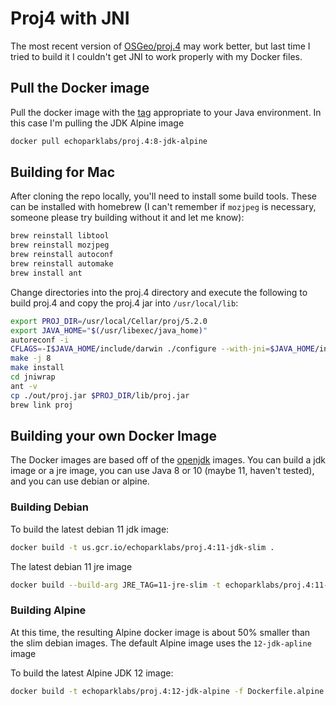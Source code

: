 # Proj4 with JNI
The most recent version of [OSGeo/proj.4](https://github.com/OSGeo/proj.4) may work better, but last time I tried to build it I couldn't get JNI to work properly with my Docker files.

## Pull the Docker image
Pull the docker image with the [tag](https://hub.docker.com/r/echoparklabs/proj.4/tags/) appropriate to your Java environment. In this case I'm pulling the JDK Alpine image
```bash
docker pull echoparklabs/proj.4:8-jdk-alpine
```

## Building for Mac
After cloning the repo locally, you'll need to install some build tools. These can be installed with homebrew (I can't remember if `mozjpeg` is necessary, someone please try building without it and let me know):
```bash
brew reinstall libtool
brew reinstall mozjpeg
brew reinstall autoconf
brew reinstall automake
brew install ant
```

Change directories into the proj.4 directory and execute the following to build proj.4 and copy the proj.4 jar into `/usr/local/lib`:
```bash
export PROJ_DIR=/usr/local/Cellar/proj/5.2.0
export JAVA_HOME="$(/usr/libexec/java_home)"
autoreconf -i
CFLAGS=-I$JAVA_HOME/include/darwin ./configure --with-jni=$JAVA_HOME/include --prefix=$PROJ_DIR
make -j 8
make install
cd jniwrap
ant -v
cp ./out/proj.jar $PROJ_DIR/lib/proj.jar
brew link proj
```

## Building your own Docker Image
The Docker images are based off of the [openjdk](https://hub.docker.com/_/openjdk/) images. You can build a jdk image or a jre image, you can use Java 8 or 10 (maybe 11, haven't tested), and you can use debian or alpine.

### Building Debian
To build the latest debian 11 jdk image:
```bash
docker build -t us.gcr.io/echoparklabs/proj.4:11-jdk-slim .
```
The latest debian 11 jre image
```bash
docker build --build-arg JRE_TAG=11-jre-slim -t echoparklabs/proj.4:11-jre-slim .
```


### Building Alpine
At this time, the resulting Alpine docker image is about 50% smaller than the slim debian images. The default Alpine image uses the `12-jdk-apline` image

To build the latest Alpine JDK 12 image:
```bash
docker build -t echoparklabs/proj.4:12-jdk-alpine -f Dockerfile.alpine .
```



